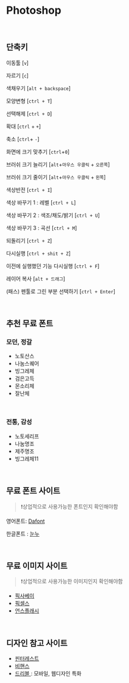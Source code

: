 # Photoshop

​    

## 단축키

이동툴 [`v`]

자르기 [`c`]

색채우기 [`alt + backspace`]

모양변형 [`ctrl + T`]

선택해제 [`ctrl + D`]

확대 [`ctrl` + `+`]

축소 [`ctrl`+ `-`]

화면에 크기 맞추기 [`ctrl`+`0`]

브러쉬 크기 늘리기 [`alt`+`마우스 우클릭` + `오른쪽`]

브러쉬 크기 줄이기 [`alt`+`마우스 우클릭` + `왼쪽`]

색상반전 [`ctrl + I`]

색상 바꾸기 1 : 레벨 [`ctrl + L`]

색상 바꾸기 2 : 색조/채도/밝기 [`ctrl + U`]

색상 바꾸기 3 : 곡선 [`ctrl + M`]

되돌리기 [`ctrl + Z`]

다시실행 [`ctrl + shit + Z`]

이전에 실행했던 기능 다시실행 [`ctrl + F`]

레이어 복사 [`alt + 드래그`]

(패스) 펜툴로 그린 부분 선택하기 [`ctrl + Enter`]

​    

## 추천 무료 폰트

### 모던, 정갈

- 노토산스
- 나눔스퀘어
- 빙그레체
- 검은고득
- 몬소리체
- 잘난체

​    

### 전통, 감성

- 노토세리프
- 나눔명조
- 제주명조
- 빙그레체11

​    

## 무료 폰트 사이트

> ❗상업적으로 사용가능한 폰트인지 확인해야함 

영어폰트:  [Dafont](https://www.dafont.com/)

한글폰트 :  [눈누](https://noonnu.cc/)

​     

## 무료 이미지 사이트

> ❗상업적으로 사용가능한 이미지인지 확인해야함 

- [픽사베이](https://pixabay.com/)
- [픽셀스](https://www.pexels.com)
- [언스플래시](https://unsplash.com)

​    

## 디자인 참고 사이트

- [핀터레스트](https://www.pinterest.co.kr/)
- [비핸스](https://www.behance.net/)
- [드리블 ](https://dribbble.com): 모바일, 웹디자인 특화
